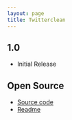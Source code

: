 ```yaml
---
layout: page
title: Twitterclean
---
```



## 1.0

- Initial Release 

## Open Source

- [Source code][0]
- [Readme][1]


[0]: https://github.com/valeIT/twitterclean
[1]: https://github.com/valeIT/twitterclean/blob/master/README.md
